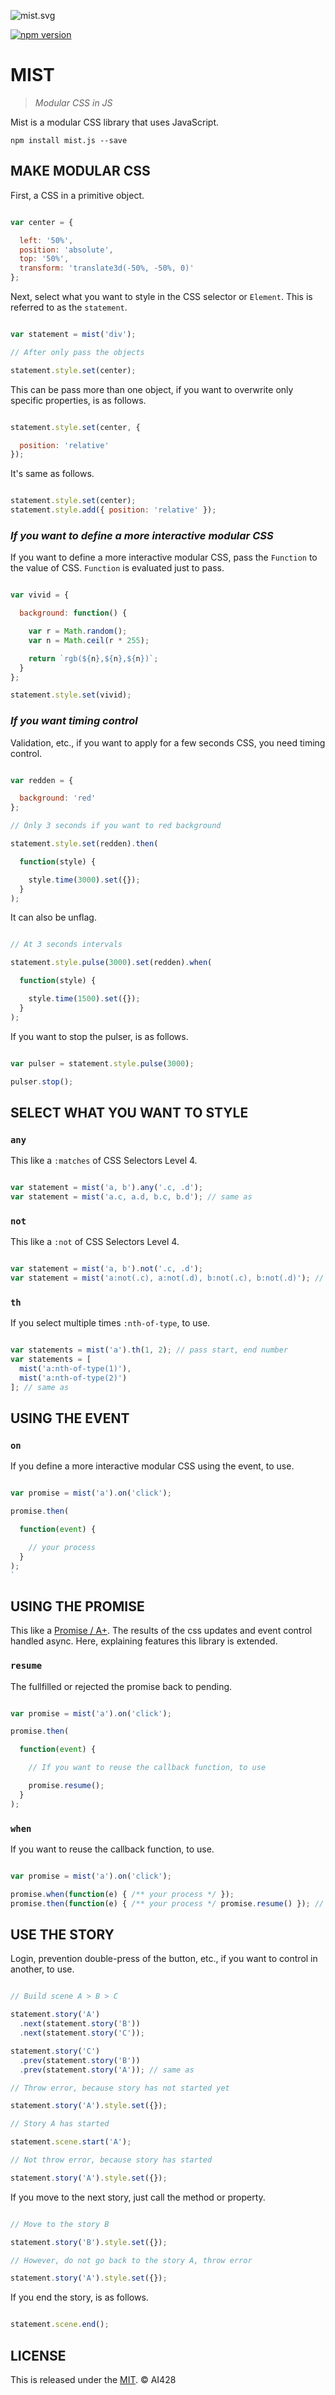 ![mist.svg](https://rawgit.com/AI428/mist/master/img/icon.png)

[![npm version](https://badge.fury.io/js/mist.js.svg)](https://badge.fury.io/js/mist.js)

# MIST

> _Modular CSS in JS_

Mist is a modular CSS library that uses JavaScript.

```
npm install mist.js --save
```

## MAKE MODULAR CSS

First, a CSS in a primitive object.

```javascript

var center = {

  left: '50%',
  position: 'absolute',
  top: '50%',
  transform: 'translate3d(-50%, -50%, 0)'
};
```

Next, select what you want to style in the CSS selector or `Element`. This is referred to as the `statement`.

```javascript

var statement = mist('div');

// After only pass the objects

statement.style.set(center);
```

This can be pass more than one object, if you want to overwrite only specific properties, is as follows.

```javascript

statement.style.set(center, {

  position: 'relative'
});
```

It's same as follows.

```javascript

statement.style.set(center);
statement.style.add({ position: 'relative' });
```

### _If you want to define a more interactive modular CSS_

If you want to define a more interactive modular CSS, pass the `Function` to the value of CSS. `Function` is evaluated just to pass.

```javascript

var vivid = {

  background: function() {

    var r = Math.random();
    var n = Math.ceil(r * 255);

    return `rgb(${n},${n},${n})`;
  }
};

statement.style.set(vivid);
```

### _If you want timing control_

Validation, etc., if you want to apply for a few seconds CSS, you need timing control.

```javascript

var redden = {

  background: 'red'
};

// Only 3 seconds if you want to red background

statement.style.set(redden).then(

  function(style) {

    style.time(3000).set({});
  }
);
```

It can also be unflag.

```javascript

// At 3 seconds intervals

statement.style.pulse(3000).set(redden).when(

  function(style) {

    style.time(1500).set({});
  }
);
```

If you want to stop the pulser, is as follows.

```javascript

var pulser = statement.style.pulse(3000);

pulser.stop();
```

## SELECT WHAT YOU WANT TO STYLE

### `any`

This like a `:matches` of CSS Selectors Level 4.

```javascript

var statement = mist('a, b').any('.c, .d');
var statement = mist('a.c, a.d, b.c, b.d'); // same as
```

### `not`

This like a `:not` of CSS Selectors Level 4.

```javascript

var statement = mist('a, b').not('.c, .d');
var statement = mist('a:not(.c), a:not(.d), b:not(.c), b:not(.d)'); // same as
```

### `th`

If you select multiple times `:nth-of-type`, to use.

```javascript

var statements = mist('a').th(1, 2); // pass start, end number
var statements = [
  mist('a:nth-of-type(1)'),
  mist('a:nth-of-type(2)')
]; // same as
```

## USING THE EVENT

### `on`

If you define a more interactive modular CSS using the event, to use.

```javascript

var promise = mist('a').on('click');

promise.then(

  function(event) {

    // your process
  }
);
`
```

## USING THE PROMISE

This like a [Promise / A+](//promisesaplus.com/). The results of the css updates and event control handled async. Here, explaining features this library is extended.

### `resume`

The fullfilled or rejected the promise back to pending.

```javascript

var promise = mist('a').on('click');

promise.then(

  function(event) {

    // If you want to reuse the callback function, to use

    promise.resume();
  }
);
```

### `when`

If you want to reuse the callback function, to use.

```javascript

var promise = mist('a').on('click');

promise.when(function(e) { /** your process */ });
promise.then(function(e) { /** your process */ promise.resume() }); // same as
```

## USE THE STORY

Login, prevention double-press of the button, etc., if you want to control in another, to use.

```javascript

// Build scene A > B > C

statement.story('A')
  .next(statement.story('B'))
  .next(statement.story('C'));

statement.story('C')
  .prev(statement.story('B'))
  .prev(statement.story('A')); // same as

// Throw error, because story has not started yet

statement.story('A').style.set({});

// Story A has started

statement.scene.start('A');

// Not throw error, because story has started

statement.story('A').style.set({});
```

If you move to the next story, just call the method or property.

```javascript

// Move to the story B

statement.story('B').style.set({});

// However, do not go back to the story A, throw error

statement.story('A').style.set({});
```

If you end the story, is as follows.

```javascript

statement.scene.end();
```

## LICENSE

This is released under the [MIT](//opensource.org/licenses/MIT). © AI428
